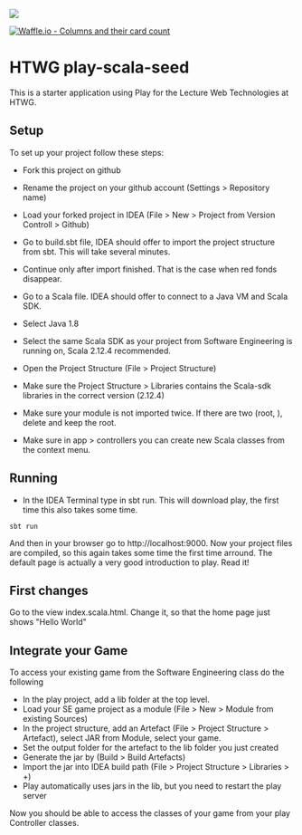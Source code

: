 [<img src="https://img.shields.io/travis/playframework/play-scala-starter-example.svg"/>](https://travis-ci.org/playframework/play-scala-starter-example)

[![Waffle.io - Columns and their card count](https://badge.waffle.io/Cybec/de.htwg.wt.ShogiPlay.svg?columns=all)](https://waffle.io/Cybec/de.htwg.wt.ShogiPlay)


# HTWG play-scala-seed

This is a starter application using Play for the Lecture Web Technologies at HTWG.

## Setup

To set up your project follow these steps:
* Fork this project on github
* Rename the project on your github account (Settings > Repository name)
* Load your forked project in IDEA (File > New > Project from  Version Controll > Github)
* Go to build.sbt file, IDEA should offer to import the project structure from sbt. This will take several minutes. 
* Continue only after import finished. That is the case when red fonds disappear. 
* Go to a Scala file. IDEA should offer to connect to a Java VM and Scala SDK. 
* Select Java 1.8
* Select the same Scala SDK as your project from Software Engineering is running on, Scala 2.12.4 recommended.


* Open the Project Structure (File > Project Structure)
* Make sure the Project Structure > Libraries contains the Scala-sdk libraries in the correct version (2.12.4)
* Make sure your module is not imported twice. If there are two (root, <your project>), delete <your project> and keep the root. 
* Make sure in app > controllers you can create new Scala classes from the context menu.

## Running

* In the IDEA Terminal type in sbt run. This will download play, the first time this also takes some time. 

```
sbt run
```

And then in your browser go to http://localhost:9000. 
Now your project files are compiled, so this again takes some time the first time arround. 
The default page is actually a very good introduction to play. Read it!

## First changes

Go to the view index.scala.html. Change it, so that the home page just shows "Hello World"

## Integrate your Game

To access your existing game from the Software Engineering class do the following

* In the play project, add a lib folder at the top level.
* Load your SE game project as a module (File > New > Module from existing Sources)
* In the project structure, add an Artefact (File > Project Structure > Artefact), select JAR from Module, select your game.
* Set the output folder for the artefact to the lib folder you just created
* Generate the jar by (Build > Build Artefacts)
* Import the jar into IDEA build path (File > Project Structure > Libraries > +)
* Play automatically uses jars in the lib, but you need to restart the play server

Now you should be able to access the classes of your game from your play Controller classes. 
